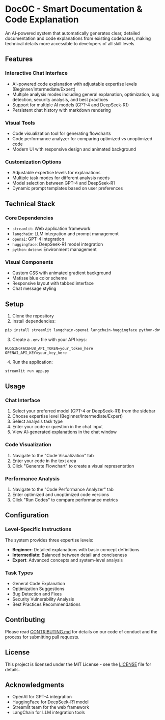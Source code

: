 # DocOC - Smart Documentation & Code Explanation

An AI-powered system that automatically generates clear, detailed documentation and code explanations from existing codebases, making technical details more accessible to developers of all skill levels.

## Features

### Interactive Chat Interface
- AI-powered code explanation with adjustable expertise levels (Beginner/Intermediate/Expert)
- Multiple analysis modes including general explanation, optimization, bug detection, security analysis, and best practices
- Support for multiple AI models (GPT-4 and DeepSeek-R1)
- Persistent chat history with markdown rendering

### Visual Tools
- Code visualization tool for generating flowcharts
- Code performance analyzer for comparing optimized vs unoptimized code
- Modern UI with responsive design and animated background

### Customization Options
- Adjustable expertise levels for explanations
- Multiple task modes for different analysis needs
- Model selection between GPT-4 and DeepSeek-R1
- Dynamic prompt templates based on user preferences

## Technical Stack

### Core Dependencies
- `streamlit`: Web application framework
- `langchain`: LLM integration and prompt management
- `openai`: GPT-4 integration
- `huggingface`: DeepSeek-R1 model integration
- `python-dotenv`: Environment management

### Visual Components
- Custom CSS with animated gradient background
- Matisse blue color scheme
- Responsive layout with tabbed interface
- Chat message styling

## Setup

1. Clone the repository
2. Install dependencies:
```bash
pip install streamlit langchain-openai langchain-huggingface python-dotenv
```

3. Create a `.env` file with your API keys:
```
HUGGINGFACEHUB_API_TOKEN=your_token_here
OPENAI_API_KEY=your_key_here
```

4. Run the application:
```bash
streamlit run app.py
```

## Usage

### Chat Interface
1. Select your preferred model (GPT-4 or DeepSeek-R1) from the sidebar
2. Choose expertise level (Beginner/Intermediate/Expert)
3. Select analysis task type
4. Enter your code or question in the chat input
5. View AI-generated explanations in the chat window

### Code Visualization
1. Navigate to the "Code Visualization" tab
2. Enter your code in the text area
3. Click "Generate Flowchart" to create a visual representation

### Performance Analysis
1. Navigate to the "Code Performance Analyzer" tab
2. Enter optimized and unoptimized code versions
3. Click "Run Codes" to compare performance metrics

## Configuration

### Level-Specific Instructions
The system provides three expertise levels:
- **Beginner**: Detailed explanations with basic concept definitions
- **Intermediate**: Balanced between detail and conciseness
- **Expert**: Advanced concepts and system-level analysis

### Task Types
- General Code Explanation
- Optimization Suggestions
- Bug Detection and Fixes
- Security Vulnerability Analysis
- Best Practices Recommendations

## Contributing

Please read [CONTRIBUTING.md](CONTRIBUTING.md) for details on our code of conduct and the process for submitting pull requests.

## License

This project is licensed under the MIT License - see the [LICENSE](LICENSE) file for details.

## Acknowledgments

- OpenAI for GPT-4 integration
- HuggingFace for DeepSeek-R1 model
- Streamlit team for the web framework
- LangChain for LLM integration tools
